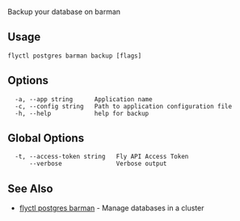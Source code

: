 Backup your database on barman

## Usage
~~~
flyctl postgres barman backup [flags]
~~~

## Options

~~~
  -a, --app string      Application name
  -c, --config string   Path to application configuration file
  -h, --help            help for backup
~~~

## Global Options

~~~
  -t, --access-token string   Fly API Access Token
      --verbose               Verbose output
~~~

## See Also

* [flyctl postgres barman](/docs/flyctl/postgres-barman/)	 - Manage databases in a cluster

